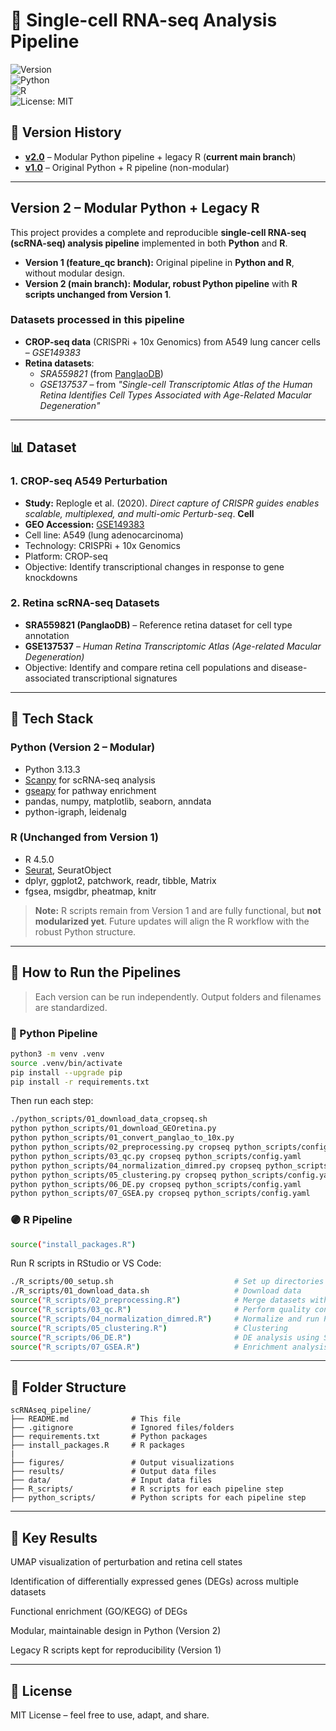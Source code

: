 # 🔬 Single-cell RNA-seq Analysis Pipeline  

![Version](https://img.shields.io/badge/version-2.0-blue.svg)  
![Python](https://img.shields.io/badge/python-3.13+-brightgreen.svg)  
![R](https://img.shields.io/badge/R-4.5.0+-purple.svg)  
![License: MIT](https://img.shields.io/badge/License-MIT-yellow.svg)  

## 📌 Version History

- **[v2.0](https://github.com/yourname/scRNAseq_pipeline/tree/main)** – Modular Python pipeline + legacy R (**current main branch**)  
- **[v1.0](https://github.com/yourname/scRNAseq_pipeline/tree/feature_qc)** – Original Python + R pipeline (non-modular)  

---

## **Version 2 – Modular Python + Legacy R**

This project provides a complete and reproducible **single-cell RNA-seq (scRNA-seq) analysis pipeline** implemented in both **Python** and **R**.  

- **Version 1 (feature_qc branch):** Original pipeline in **Python and R**, without modular design.  
- **Version 2 (main branch):** **Modular, robust Python pipeline** with **R scripts unchanged from Version 1**.  

### **Datasets processed in this pipeline**
- **CROP-seq data** (CRISPRi + 10x Genomics) from A549 lung cancer cells – *GSE149383*  
- **Retina datasets**:  
  - *SRA559821* (from [PanglaoDB](https://panglaodb.se/))  
  - *GSE137537* – from *"Single-cell Transcriptomic Atlas of the Human Retina Identifies Cell Types Associated with Age-Related Macular Degeneration"*  

---

## 📊 Dataset

### 1. CROP-seq A549 Perturbation
- **Study:**  Replogle et al. (2020). *Direct capture of CRISPR guides enables scalable, multiplexed, and multi-omic Perturb-seq*. **Cell**  
- **GEO Accession:** [GSE149383](https://www.ncbi.nlm.nih.gov/geo/query/acc.cgi?acc=GSE149383)
- Cell line: A549 (lung adenocarcinoma)
- Technology: CRISPRi + 10x Genomics
- Platform: CROP-seq
- Objective: Identify transcriptional changes in response to gene knockdowns

### 2. Retina scRNA-seq Datasets
- **SRA559821 (PanglaoDB)** – Reference retina dataset for cell type annotation  
- **GSE137537** – *Human Retina Transcriptomic Atlas (Age-related Macular Degeneration)*  
- Objective: Identify and compare retina cell populations and disease-associated transcriptional signatures  

---

## 🧰 Tech Stack

### **Python (Version 2 – Modular)**
- Python 3.13.3  
- [Scanpy](https://scanpy.readthedocs.io/) for scRNA-seq analysis  
- [gseapy](https://gseapy.readthedocs.io/) for pathway enrichment  
- pandas, numpy, matplotlib, seaborn, anndata  
- python-igraph, leidenalg  

### **R (Unchanged from Version 1)**
- R 4.5.0  
- [Seurat](https://satijalab.org/seurat/), SeuratObject  
- dplyr, ggplot2, patchwork, readr, tibble, Matrix  
- fgsea, msigdbr, pheatmap, knitr  

> **Note:** R scripts remain from Version 1 and are fully functional, but **not modularized yet**. Future updates will align the R workflow with the robust Python structure.

---

## 🚀 How to Run the Pipelines

> Each version can be run independently. Output folders and filenames are standardized.

### 🔷 Python Pipeline

```bash
python3 -m venv .venv
source .venv/bin/activate
pip install --upgrade pip
pip install -r requirements.txt
```

Then run each step:

```bash
./python_scripts/01_download_data_cropseq.sh                                              # Download CROP-seq data
python python_scripts/01_download_GEOretina.py                                            # Download retina GSE137537 data
python python_scripts/01_convert_panglao_to_10x.py                                        # Convert Panglaodb data to 10x format
python python_scripts/02_preprocessing.py cropseq python_scripts/config.yaml              # Load, filter, and merge datasets
python python_scripts/03_qc.py cropseq python_scripts/config.yaml                         # Perform quality control
python python_scripts/04_normalization_dimred.py cropseq python_scripts/config.yaml       # Normalize and run PCA/UMAP
python python_scripts/05_clustering.py cropseq python_scripts/config.yaml                 # Clustering (Leiden)
python python_scripts/06_DE.py cropseq python_scripts/config.yaml                         # Differential expression
python python_scripts/07_GSEA.py cropseq python_scripts/config.yaml                       # Pathway enrichment (GO/KEGG)
```

### 🟣 R Pipeline

```bash
source("install_packages.R")
```

Run R scripts in RStudio or VS Code:

```bash
./R_scripts/00_setup.sh                           # Set up directories
./R_scripts/01_download_data.sh                   # Download data
source("R_scripts/02_preprocessing.R")            # Merge datasets with metadata
source("R_scripts/03_qc.R")                       # Perform quality control
source("R_scripts/04_normalization_dimred.R")     # Normalize and run PCA/UMAP
source("R_scripts/05_clustering.R")               # Clustering
source("R_scripts/06_DE.R")                       # DE analysis using Seurat
source("R_scripts/07_GSEA.R")                     # Enrichment analysis using fgsea
```

---

## 📂 Folder Structure

```
scRNAseq_pipeline/
├── README.md              # This file
├── .gitignore             # Ignored files/folders
├── requirements.txt       # Python packages
├── install_packages.R     # R packages
|
├── figures/               # Output visualizations
├── results/               # Output data files
├── data/                  # Input data files
├── R_scripts/             # R scripts for each pipeline step
├── python_scripts/        # Python scripts for each pipeline step

```

---

## 🧪 Key Results

UMAP visualization of perturbation and retina cell states

Identification of differentially expressed genes (DEGs) across multiple datasets

Functional enrichment (GO/KEGG) of DEGs

Modular, maintainable design in Python (Version 2)

Legacy R scripts kept for reproducibility (Version 1)

---

## 📘 License

MIT License – feel free to use, adapt, and share.
